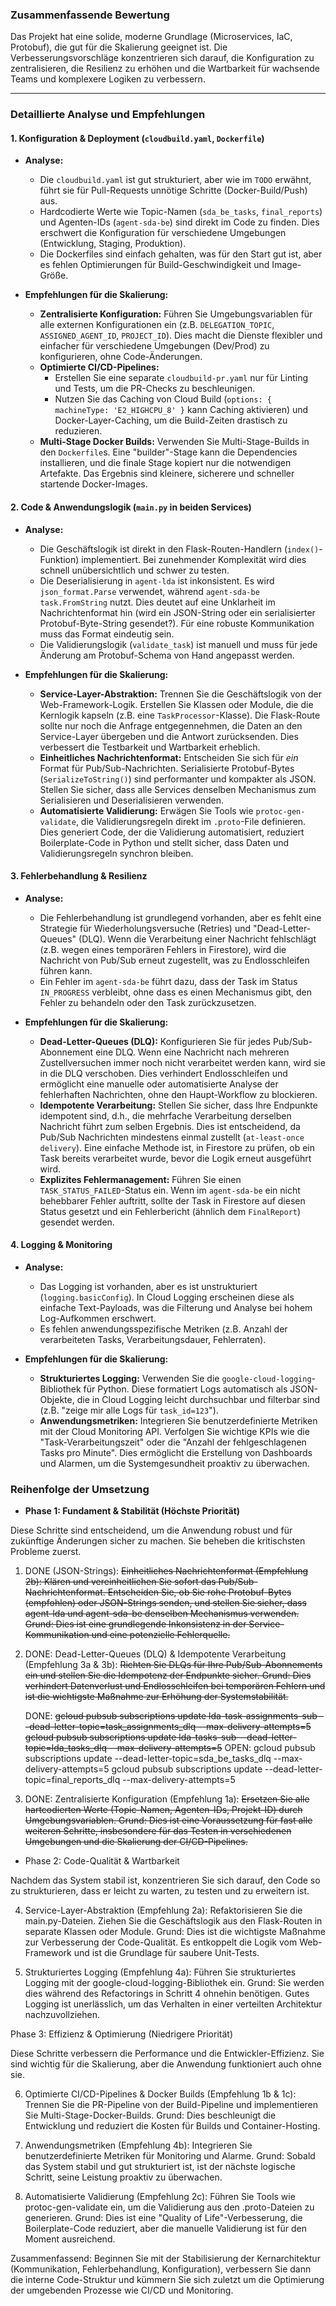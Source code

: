 ### **Zusammenfassende Bewertung**
Das Projekt hat eine solide, moderne Grundlage (Microservices, IaC, Protobuf), die gut für die Skalierung geeignet ist. Die Verbesserungsvorschläge konzentrieren sich darauf, die Konfiguration zu zentralisieren, die Resilienz zu erhöhen und die Wartbarkeit für wachsende Teams und komplexere Logiken zu verbessern.

---

### **Detaillierte Analyse und Empfehlungen**

#### **1. Konfiguration & Deployment (`cloudbuild.yaml`, `Dockerfile`)**

*   **Analyse:**
    *   Die `cloudbuild.yaml` ist gut strukturiert, aber wie im `TODO` erwähnt, führt sie für Pull-Requests unnötige Schritte (Docker-Build/Push) aus.
    *   Hardcodierte Werte wie Topic-Namen (`sda_be_tasks`, `final_reports`) und Agenten-IDs (`agent-sda-be`) sind direkt im Code zu finden. Dies erschwert die Konfiguration für verschiedene Umgebungen (Entwicklung, Staging, Produktion).
    *   Die Dockerfiles sind einfach gehalten, was für den Start gut ist, aber es fehlen Optimierungen für Build-Geschwindigkeit und Image-Größe.

*   **Empfehlungen für die Skalierung:**
    *   **Zentralisierte Konfiguration:** Führen Sie Umgebungsvariablen für alle externen Konfigurationen ein (z.B. `DELEGATION_TOPIC`, `ASSIGNED_AGENT_ID`, `PROJECT_ID`). Dies macht die Dienste flexibler und einfacher für verschiedene Umgebungen (Dev/Prod) zu konfigurieren, ohne Code-Änderungen.
    *   **Optimierte CI/CD-Pipelines:**
        *   Erstellen Sie eine separate `cloudbuild-pr.yaml` nur für Linting und Tests, um die PR-Checks zu beschleunigen.
        *   Nutzen Sie das Caching von Cloud Build (`options: { machineType: 'E2_HIGHCPU_8' }` kann Caching aktivieren) und Docker-Layer-Caching, um die Build-Zeiten drastisch zu reduzieren.
    *   **Multi-Stage Docker Builds:** Verwenden Sie Multi-Stage-Builds in den `Dockerfile`s. Eine "builder"-Stage kann die Dependencies installieren, und die finale Stage kopiert nur die notwendigen Artefakte. Das Ergebnis sind kleinere, sicherere und schneller startende Docker-Images.

#### **2. Code & Anwendungslogik (`main.py` in beiden Services)**

*   **Analyse:**
    *   Die Geschäftslogik ist direkt in den Flask-Routen-Handlern (`index()`-Funktion) implementiert. Bei zunehmender Komplexität wird dies schnell unübersichtlich und schwer zu testen.
    *   Die Deserialisierung in `agent-lda` ist inkonsistent. Es wird `json_format.Parse` verwendet, während `agent-sda-be` `task.FromString` nutzt. Dies deutet auf eine Unklarheit im Nachrichtenformat hin (wird ein JSON-String oder ein serialisierter Protobuf-Byte-String gesendet?). Für eine robuste Kommunikation muss das Format eindeutig sein.
    *   Die Validierungslogik (`validate_task`) ist manuell und muss für jede Änderung am Protobuf-Schema von Hand angepasst werden.

*   **Empfehlungen für die Skalierung:**
    *   **Service-Layer-Abstraktion:** Trennen Sie die Geschäftslogik von der Web-Framework-Logik. Erstellen Sie Klassen oder Module, die die Kernlogik kapseln (z.B. eine `TaskProcessor`-Klasse). Die Flask-Route sollte nur noch die Anfrage entgegennehmen, die Daten an den Service-Layer übergeben und die Antwort zurücksenden. Dies verbessert die Testbarkeit und Wartbarkeit erheblich.
    *   **Einheitliches Nachrichtenformat:** Entscheiden Sie sich für *ein* Format für Pub/Sub-Nachrichten. Serialisierte Protobuf-Bytes (`SerializeToString()`) sind performanter und kompakter als JSON. Stellen Sie sicher, dass alle Services denselben Mechanismus zum Serialisieren und Deserialisieren verwenden.
    *   **Automatisierte Validierung:** Erwägen Sie Tools wie `protoc-gen-validate`, die Validierungsregeln direkt im `.proto`-File definieren. Dies generiert Code, der die Validierung automatisiert, reduziert Boilerplate-Code in Python und stellt sicher, dass Daten und Validierungsregeln synchron bleiben.

#### **3. Fehlerbehandlung & Resilienz**

*   **Analyse:**
    *   Die Fehlerbehandlung ist grundlegend vorhanden, aber es fehlt eine Strategie für Wiederholungsversuche (Retries) und "Dead-Letter-Queues" (DLQ). Wenn die Verarbeitung einer Nachricht fehlschlägt (z.B. wegen eines temporären Fehlers in Firestore), wird die Nachricht von Pub/Sub erneut zugestellt, was zu Endlosschleifen führen kann.
    *   Ein Fehler im `agent-sda-be` führt dazu, dass der Task im Status `IN_PROGRESS` verbleibt, ohne dass es einen Mechanismus gibt, den Fehler zu behandeln oder den Task zurückzusetzen.

*   **Empfehlungen für die Skalierung:**
    *   **Dead-Letter-Queues (DLQ):** Konfigurieren Sie für jedes Pub/Sub-Abonnement eine DLQ. Wenn eine Nachricht nach mehreren Zustellversuchen immer noch nicht verarbeitet werden kann, wird sie in die DLQ verschoben. Dies verhindert Endlosschleifen und ermöglicht eine manuelle oder automatisierte Analyse der fehlerhaften Nachrichten, ohne den Haupt-Workflow zu blockieren.
    *   **Idempotente Verarbeitung:** Stellen Sie sicher, dass Ihre Endpunkte idempotent sind, d.h., die mehrfache Verarbeitung derselben Nachricht führt zum selben Ergebnis. Dies ist entscheidend, da Pub/Sub Nachrichten mindestens einmal zustellt (`at-least-once delivery`). Eine einfache Methode ist, in Firestore zu prüfen, ob ein Task bereits verarbeitet wurde, bevor die Logik erneut ausgeführt wird.
    *   **Explizites Fehlermanagement:** Führen Sie einen `TASK_STATUS_FAILED`-Status ein. Wenn im `agent-sda-be` ein nicht behebbarer Fehler auftritt, sollte der Task in Firestore auf diesen Status gesetzt und ein Fehlerbericht (ähnlich dem `FinalReport`) gesendet werden.

#### **4. Logging & Monitoring**

*   **Analyse:**
    *   Das Logging ist vorhanden, aber es ist unstrukturiert (`logging.basicConfig`). In Cloud Logging erscheinen diese als einfache Text-Payloads, was die Filterung und Analyse bei hohem Log-Aufkommen erschwert.
    *   Es fehlen anwendungsspezifische Metriken (z.B. Anzahl der verarbeiteten Tasks, Verarbeitungsdauer, Fehlerraten).

*   **Empfehlungen für die Skalierung:**
    *   **Strukturiertes Logging:** Verwenden Sie die `google-cloud-logging`-Bibliothek für Python. Diese formatiert Logs automatisch als JSON-Objekte, die in Cloud Logging leicht durchsuchbar und filterbar sind (z.B. "zeige mir alle Logs für `task_id=123`").
    *   **Anwendungsmetriken:** Integrieren Sie benutzerdefinierte Metriken mit der Cloud Monitoring API. Verfolgen Sie wichtige KPIs wie die "Task-Verarbeitungszeit" oder die "Anzahl der fehlgeschlagenen Tasks pro Minute". Dies ermöglicht die Erstellung von Dashboards und Alarmen, um die Systemgesundheit proaktiv zu überwachen.


### Reihenfolge der Umsetzung

*  **Phase 1: Fundament & Stabilität (Höchste Priorität)**


  Diese Schritte sind entscheidend, um die Anwendung robust und für zukünftige
  Änderungen sicher zu machen. Sie beheben die kritischsten Probleme zuerst.


   1. DONE (JSON-Strings): ~~Einheitliches Nachrichtenformat (Empfehlung 2b): Klären und vereinheitlichen Sie sofort das Pub/Sub-Nachrichtenformat. Entscheiden Sie, ob Sie rohe Protobuf-Bytes (empfohlen) oder JSON-Strings senden, und stellen Sie sicher, dass agent-lda und agent-sda-be denselben Mechanismus verwenden. Grund: Dies ist eine grundlegende Inkonsistenz in der Service-Kommunikation und eine potenzielle Fehlerquelle.~~


   2. DONE: Dead-Letter-Queues (DLQ) & Idempotente Verarbeitung (Empfehlung 3a & 3b):
      ~~Richten Sie DLQs für Ihre Pub/Sub-Abonnements ein und stellen Sie die Idempotenz der Endpunkte sicher. Grund: Dies verhindert Datenverlust und Endlosschleifen bei temporären Fehlern und ist die wichtigste Maßnahme zur Erhöhung der Systemstabilität.~~ 

      DONE: 
      ~~gcloud pubsub subscriptions update lda-task-assignments-sub --dead-letter-topic=task_assignments_dlq --max-delivery-attempts=5~~
      ~~gcloud pubsub subscriptions update lda-tasks-sub --dead-letter-topic=lda_tasks_dlq --max-delivery-attempts=5~~
      OPEN: 
      gcloud pubsub subscriptions update <your-subscription-for-agent-sda-be> --dead-letter-topic=sda_be_tasks_dlq --max-delivery-attempts=5
      gcloud pubsub subscriptions update <your-subscription-for-final-reports> --dead-letter-topic=final_reports_dlq --max-delivery-attempts=5


   3. DONE: Zentralisierte Konfiguration (Empfehlung 1a): ~~Ersetzen Sie alle hartcodierten Werte (Topic-Namen, Agenten-IDs, Projekt-ID) durch Umgebungsvariablen. Grund: Dies ist eine Voraussetzung für fast alle weiteren Schritte, insbesondere für das Testen in verschiedenen Umgebungen und die Skalierung der CI/CD-Pipelines.~~


*   Phase 2: Code-Qualität & Wartbarkeit


  Nachdem das System stabil ist, konzentrieren Sie sich darauf, den Code so zu
  strukturieren, dass er leicht zu warten, zu testen und zu erweitern ist.


   4. Service-Layer-Abstraktion (Empfehlung 2a): Refaktorisieren Sie die
      main.py-Dateien. Ziehen Sie die Geschäftslogik aus den Flask-Routen in
      separate Klassen oder Module. Grund: Dies ist die wichtigste Maßnahme zur
      Verbesserung der Code-Qualität. Es entkoppelt die Logik vom Web-Framework
      und ist die Grundlage für saubere Unit-Tests.


   5. Strukturiertes Logging (Empfehlung 4a): Führen Sie strukturiertes Logging
      mit der google-cloud-logging-Bibliothek ein. Grund: Sie werden dies während
      des Refactorings in Schritt 4 ohnehin benötigen. Gutes Logging ist
      unerlässlich, um das Verhalten in einer verteilten Architektur
      nachzuvollziehen.


  Phase 3: Effizienz & Optimierung (Niedrigere Priorität)

  Diese Schritte verbessern die Performance und die Entwickler-Effizienz. Sie
  sind wichtig für die Skalierung, aber die Anwendung funktioniert auch ohne
  sie.


   6. Optimierte CI/CD-Pipelines & Docker Builds (Empfehlung 1b & 1c): Trennen Sie
      die PR-Pipeline von der Build-Pipeline und implementieren Sie
      Multi-Stage-Docker-Builds. Grund: Dies beschleunigt die Entwicklung und
      reduziert die Kosten für Builds und Container-Hosting.


   7. Anwendungsmetriken (Empfehlung 4b): Integrieren Sie benutzerdefinierte
      Metriken für Monitoring und Alarme. Grund: Sobald das System stabil und gut
      strukturiert ist, ist der nächste logische Schritt, seine Leistung proaktiv
      zu überwachen.


   8. Automatisierte Validierung (Empfehlung 2c): Führen Sie Tools wie
      protoc-gen-validate ein, um die Validierung aus den .proto-Dateien zu
      generieren. Grund: Dies ist eine "Quality of Life"-Verbesserung, die
      Boilerplate-Code reduziert, aber die manuelle Validierung ist für den Moment
      ausreichend.


  Zusammenfassend: Beginnen Sie mit der Stabilisierung der Kernarchitektur
  (Kommunikation, Fehlerbehandlung, Konfiguration), verbessern Sie dann die
  interne Code-Struktur und kümmern Sie sich zuletzt um die Optimierung der
  umgebenden Prozesse wie CI/CD und Monitoring.
